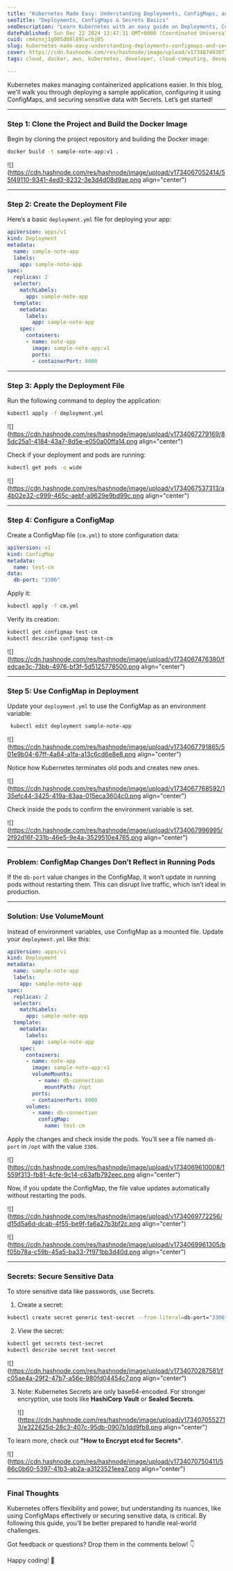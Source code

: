 ```yaml
---
title: "Kubernetes Made Easy: Understanding Deployments, ConfigMaps, and Secrets"
seoTitle: "Deployments, ConfigMaps & Secrets Basics"
seoDescription: "Learn Kubernetes with an easy guide on Deployments, ConfigMaps, and Secrets to manage and secure your applications effectively"
datePublished: Sun Dec 22 2024 13:47:31 GMT+0000 (Coordinated Universal Time)
cuid: cm4znxj1g005d08l89lwrbj05
slug: kubernetes-made-easy-understanding-deployments-configmaps-and-secrets
cover: https://cdn.hashnode.com/res/hashnode/image/upload/v1734874930775/692643eb-0d34-4d61-9ff8-2075a5af4b39.png
tags: cloud, docker, aws, kubernetes, developer, cloud-computing, devops, jenkins, ci-cd, devops-articles, 90daysofdevops, trainwithshubham, 90daysofdevops-chanllenge, tws

---
```


Kubernetes makes managing containerized applications easier. In this blog, we'll walk you through deploying a sample application, configuring it using ConfigMaps, and securing sensitive data with Secrets. Let’s get started!

---

### Step 1: Clone the Project and Build the Docker Image

Begin by cloning the project repository and building the Docker image:

```bash
docker build -t sample-note-app:v1 .
```

![](https://cdn.hashnode.com/res/hashnode/image/upload/v1734067052414/55f49110-9341-4ed3-8232-3e3d4d08d9ae.png align="center")

---

### Step 2: Create the Deployment File

Here’s a basic `deployment.yml` file for deploying your app:

```yaml
apiVersion: apps/v1
kind: Deployment
metadata:
  name: sample-note-app
  labels:
    app: sample-note-app
spec:
  replicas: 2
  selector:
    matchLabels:
      app: sample-note-app
  template:
    metadata:
      labels:
        app: sample-note-app
    spec:
      containers:
      - name: note-app
        image: sample-note-app:v1
        ports:
        - containerPort: 8000
```

---

### Step 3: Apply the Deployment File

Run the following command to deploy the application:

```bash
kubectl apply -f deployment.yml
```

![](https://cdn.hashnode.com/res/hashnode/image/upload/v1734067279169/85dc25a1-4184-43a7-8d5e-e050a00ffa14.png align="center")

Check if your deployment and pods are running:

```bash
kubectl get pods -o wide
```

![](https://cdn.hashnode.com/res/hashnode/image/upload/v1734067537313/a4b02e32-c999-465c-aebf-a9629e9bd99c.png align="center")

---

### Step 4: Configure a ConfigMap

Create a ConfigMap file (`cm.yml`) to store configuration data:

```yaml
apiVersion: v1
kind: ConfigMap
metadata:
  name: test-cm
data:
  db-port: "3306"
```

Apply it:

```bash
kubectl apply -f cm.yml
```

Verify its creation:

```bash
kubectl get configmap test-cm
kubectl describe configmap test-cm
```

![](https://cdn.hashnode.com/res/hashnode/image/upload/v1734067476380/fedcae3c-73bb-4976-bf3f-5d5125778500.png align="center")

---

### Step 5: Use ConfigMap in Deployment

Update your `deployment.yml` to use the ConfigMap as an environment variable:

```bash
 kubectl edit deployment sample-note-app
```

![](https://cdn.hashnode.com/res/hashnode/image/upload/v1734067791865/501e9b04-67ff-4a64-a1fa-a13c6cd6e8e8.png align="center")

Notice how Kubernetes terminates old pods and creates new ones.

![](https://cdn.hashnode.com/res/hashnode/image/upload/v1734067768592/135efc44-3425-419a-83aa-015eca3604c0.png align="center")

Check inside the pods to confirm the environment variable is set.

![](https://cdn.hashnode.com/res/hashnode/image/upload/v1734067996995/2f92d16f-231b-46e5-9e4a-3529510e4765.png align="center")

---

### Problem: ConfigMap Changes Don’t Reflect in Running Pods

If the `db-port` value changes in the ConfigMap, it won’t update in running pods without restarting them. This can disrupt live traffic, which isn’t ideal in production.

---

### Solution: Use VolumeMount

Instead of environment variables, use ConfigMap as a mounted file. Update your `deployment.yml` like this:

```yaml
apiVersion: apps/v1
kind: Deployment
metadata:
  name: sample-note-app
  labels:
    app: sample-note-app
spec:
  replicas: 2
  selector:
    matchLabels:
      app: sample-note-app
  template:
    metadata:
      labels:
        app: sample-note-app
    spec:
      containers:
      - name: note-app
        image: sample-note-app:v1
        volumeMounts:
          - name: db-connection
            mountPath: /opt
        ports:
        - containerPort: 8000
      volumes:
        - name: db-connection
          configMap:
            name: test-cm
```

Apply the changes and check inside the pods. You’ll see a file named `db-port` in `/opt` with the value `3306`.

![](https://cdn.hashnode.com/res/hashnode/image/upload/v1734069610008/1559f313-fb81-4cfe-9c14-c63afb792eec.png align="center")

Now, if you update the ConfigMap, the file value updates automatically without restarting the pods.

![](https://cdn.hashnode.com/res/hashnode/image/upload/v1734069772256/d15d5a6d-dcab-4f55-be9f-fa6a27b3bf2c.png align="center")

![](https://cdn.hashnode.com/res/hashnode/image/upload/v1734069961305/bf05b78a-c59b-45a5-ba33-7f971bb3d40d.png align="center")

---

### Secrets: Secure Sensitive Data

To store sensitive data like passwords, use Secrets.

1. Create a secret:
    

```bash
kubectl create secret generic test-secret --from-literal=db-port="3306"
```

2. View the secret:
    

```bash
kubectl get secrets test-secret
kubectl describe secret test-secret
```

![](https://cdn.hashnode.com/res/hashnode/image/upload/v1734070287581/fc05ae4a-29f2-47b7-a56e-980fd04454c7.png align="center")

3. Note: Kubernetes Secrets are only base64-encoded. For stronger encryption, use tools like **HashiCorp Vault** or **Sealed Secrets**.
    
    ![](https://cdn.hashnode.com/res/hashnode/image/upload/v1734070552713/e322625d-28c3-407c-95db-0907b1dd9fb8.png align="center")
    

To learn more, check out **"How to Encrypt etcd for Secrets"**.

![](https://cdn.hashnode.com/res/hashnode/image/upload/v1734070750411/566c0b60-5397-41b3-ab2a-a3123521eea7.png align="center")

---

### Final Thoughts

Kubernetes offers flexibility and power, but understanding its nuances, like using ConfigMaps effectively or securing sensitive data, is critical. By following this guide, you’ll be better prepared to handle real-world challenges.

Got feedback or questions? Drop them in the comments below! 👇

Happy coding! 🚀